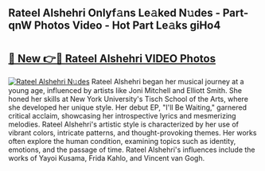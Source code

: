## Rateel Alshehri Onlyf𝚊ns Le𝚊ked N𝚞des - Part-qnW Photos Video - Hot Part Le𝚊ks giHo4

# <h2><a href="http://ac29259.deff.icu/?id=Rateel+Alshehri">🔗 New 👉🔴 Rateel Alshehri VIDEO Photos</a></h2>

[![Rateel Alshehri N𝚞des](https://i.imgur.com/rIISA9y.gif)](http://ac29259.deff.icu/?id=Rateel+Alshehri)
Rateel Alshehri began her musical journey at a young age, influenced by artists like Joni Mitchell and Elliott Smith. She honed her skills at New York University's Tisch School of the Arts, where she developed her unique style. Her debut EP, "I'll Be Waiting," garnered critical acclaim, showcasing her introspective lyrics and mesmerizing melodies. Rateel Alshehri's artistic style is characterized by her use of vibrant colors, intricate patterns, and thought-provoking themes. Her works often explore the human condition, examining topics such as identity, emotions, and the passage of time. Rateel Alshehri's influences include the works of Yayoi Kusama, Frida Kahlo, and Vincent van Gogh.
